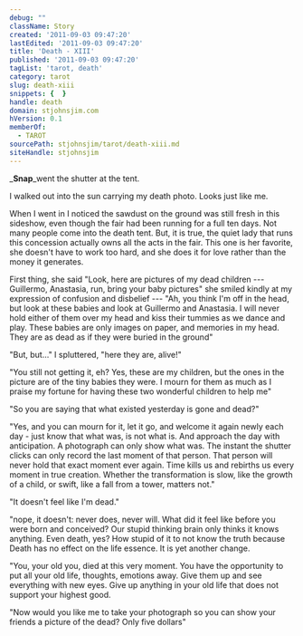 ```yaml
---
debug: ""
className: Story
created: '2011-09-03 09:47:20'
lastEdited: '2011-09-03 09:47:20'
title: 'Death - XIII'
published: '2011-09-03 09:47:20'
tagList: 'tarot, death'
category: tarot
slug: death-xiii
snippets: {  }
handle: death
domain: stjohnsjim.com
hVersion: 0.1
memberOf:
  - TAROT
sourcePath: stjohnsjim/tarot/death-xiii.md
siteHandle: stjohnsjim
---
```

 _**Snap**_went the shutter at the tent.

I walked out into the sun carrying my death photo. Looks just like me.

When I went in I noticed the sawdust on the ground was still fresh in this sideshow, even though the fair had been running for a full ten days. Not many people come into the death tent. But, it is true, the quiet lady that runs this concession actually owns all the acts in the fair. This one is her favorite, she doesn't have to work too hard, and she does it for love rather than the money it generates.

First thing, she said "Look, here are pictures of my dead children --- Guillermo, Anastasia, run, bring your baby pictures" she smiled kindly at my expression of confusion and disbelief --- "Ah, you think I'm off in the head, but look at these babies and look at Guillermo and Anastasia. I will never hold either of them over my head and kiss their tummies as we dance and play. These babies are only images on paper, and memories in my head. They are as dead as if they were buried in the ground"

"But, but..." I spluttered, "here they are, alive!"

"You still not getting it, eh? Yes, these are my children, but the ones in the picture are of the tiny babies they were. I mourn for them as much as I praise my fortune for having these two wonderful children to help me"

"So you are saying that what existed yesterday is gone and dead?"

"Yes, and you can mourn for it, let it go, and welcome it again newly each day - just know that what was, is not what is. And approach the day with anticipation. A photograph can only show what was. The instant the shutter clicks can only record the last moment of that person. That person will never hold that exact moment ever again. Time kills us and rebirths us every moment in true creation. Whether the transformation is slow, like the growth of a child, or swift, like a fall from a tower, matters not."

"It doesn't feel like I'm dead."

"nope, it doesn't: never does, never will. What did it feel like before you were born and conceived? Our stupid thinking brain only thinks it knows anything. Even death, yes? How stupid of it to not know the truth because Death has no effect on the life essence. It is yet another change.

"You, your old you, died at this very moment. You have the opportunity to put all your old life, thoughts, emotions away. Give them up and see everything with new eyes. Give up anything in your old life that does not support your highest good.

"Now would you like me to take your photograph so you can show your friends a picture of the dead? Only five dollars"

